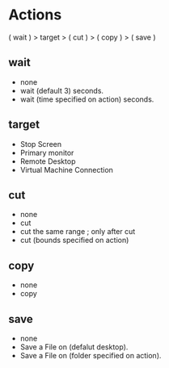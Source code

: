 ﻿# Actions


( wait ) > target  > ( cut ) > ( copy ) > ( save )


## wait
- none
- wait (default 3) seconds.
- wait (time specified  on action) seconds.

## target
- Stop Screen
- Primary monitor
- Remote Desktop
- Virtual Machine Connection

## cut
- none
- cut
- cut the same range ; only after cut
- cut (bounds specified on action) 

## copy
- none
- copy

## save
- none
- Save a File on (defalut desktop).
- Save a File on (folder specified on action).

